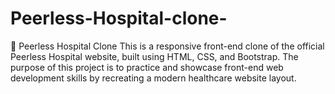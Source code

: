 # Peerless-Hospital-clone-
🏥 Peerless Hospital Clone This is a responsive front-end clone of the official Peerless Hospital website, built using HTML, CSS, and Bootstrap. The purpose of this project is to practice and showcase front-end web development skills by recreating a modern healthcare website layout.
